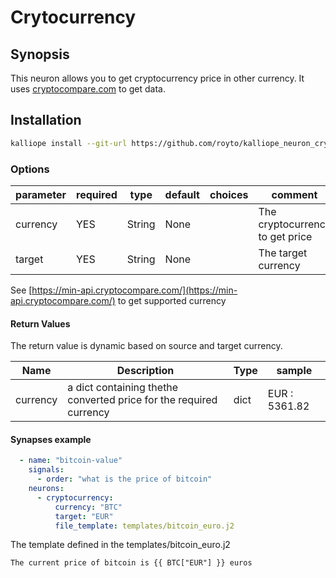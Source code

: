 # Crytocurrency

## Synopsis

This neuron allows you to get cryptocurrency price in other currency. It uses [cryptocompare.com](https://min-api.cryptocompare.com) to get data.

## Installation

```bash
kalliope install --git-url https://github.com/royto/kalliope_neuron_cryptocurrency.git
```

### Options

| parameter   | required | type   | default | choices    | comment                              |
|-------------|----------|--------|---------|------------|--------------------------------------|
| currency    | YES      | String | None    |            | The cryptocurrency to get price      |
| target      | YES      | String | None    |            | The target currency                  |

See [https://min-api.cryptocompare.com/](https://min-api.cryptocompare.com/) to get supported currency

#### Return Values

The return value is dynamic based on source and target currency.

| Name    | Description                                                          | Type   | sample        |
|---------|----------------------------------------------------------------------|--------|---------------|
| currency | a dict containing thethe converted price for the required currency  | dict   | EUR : 5361.82 |

#### Synapses example

``` yml
  - name: "bitcoin-value"
    signals:
      - order: "what is the price of bitcoin"
    neurons:
      - cryptocurrency:
          currency: "BTC"
          target: "EUR"
          file_template: templates/bitcoin_euro.j2

```

The template defined in the templates/bitcoin_euro.j2

```jinja2
The current price of bitcoin is {{ BTC["EUR"] }} euros
```
